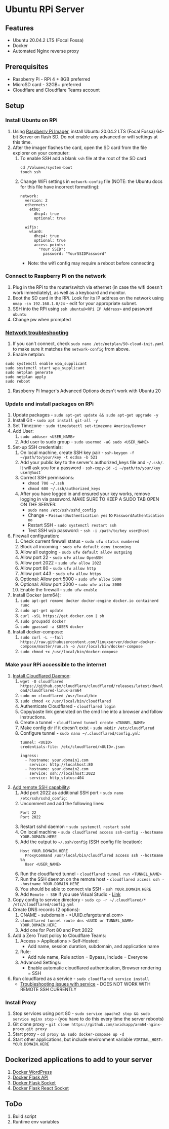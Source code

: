 # Ubuntu RPi Server

## Features
- Ubuntu 20.04.2 LTS (Focal Fossa)
- Docker
- Automated Nginx reverse proxy

## Prerequisites
- Raspberry Pi - RPi 4 + 8GB preferred
- MicroSD card - 32GB+ preferred
- Cloudflare and Cloudflare Teams account

## Setup

### Install Ubuntu on RPi
1. Using [Raspberry Pi Imager](https://ubuntu.com/tutorials/how-to-install-ubuntu-on-your-raspberry-pi#2-prepare-the-sd-card), install Ubuntu 20.04.2 LTS (Focal Fossa) 64-bit Server on flash SD. Do not enable any advanced or wifi settings at this time.
1. After the imager flashes the card, open the SD card from the file explorer on your computer:
    1. To enable SSH add a blank `ssh` file at the root of the SD card
        ```
        cd /Volumes/system-boot
        touch ssh
        ```
    1. Change WiFi settings in `network-config` file (NOTE: the Ubuntu docs for this file have incorrect formatting):
        ```
        network:
          version: 2
          ethernets:
            eth0:
              dhcp4: true
              optional: true

          wifis:
            wlan0:
              dhcp4: true
              optional: true
              access-points:
                "Your SSID":
                  password: "YourSSIDPassword"
        ```
          - Note: the wifi config may require a reboot before connecting

### Connect to Raspberry Pi on the network
1. Plug in the RPi to the router/switch via ethernet (in case the wifi doesn't work immediately), as well as a keyboard and monitor.
1. Boot the SD card in the RPi. Look for its IP address on the network using `nmap -sn 192.168.1.0/24` - edit for your appropriate subnet.
1. SSH into the RPi using `ssh ubuntu@<RPi IP Address>` and password `ubuntu`
1. Change pw when prompted

### [Network troubleshooting](https://askubuntu.com/questions/1324207/problem-with-wireless-networking-for-ubuntu-server-on-a-raspberry-pi-4/1324212#1324212)
1. If you can't connect, check `sudo nano /etc/netplan/50-cloud-init.yaml` to make sure it matches the `network-config` from above.
1. Enable netplan:
  ```
  sudo systemctl enable wpa_supplicant
  sudo systemctl start wpa_supplicant
  sudo netplan generate
  sudo netplan apply
  sudo reboot
  ```
1. Raspberry Pi Imager's Advanced Options doesn't work with Ubuntu 20

### Update and install packages on RPi
1. Update packages - `sudo apt-get update && sudo apt-get upgrade -y`
1. Install Git - `sudo apt install git-all -y`
1. Set Timezone - `sudo timedatectl set-timezone America/Denver`
1. Add User:
    1. `sudo adduser <USER_NAME>`
    1. Add user to sudo group - `sudo usermod -aG sudo <USER_NAME>`
1. Set-up SSH credentials:
    1. On local machine, create SSH key pair - `ssh-keygen -f ~/path/to/your/key -t ecdsa -b 521`
    1. Add your public key to the server's authorized_keys file and `~/.ssh/`. It will ask you for a password - `ssh-copy-id -i ~/path/to/your/key user@host`
    1. Correct SSH permissions:
        - `chmod 700 ~/.ssh`
        - `chmod 600 ~/.ssh/authorized_keys`
    1. After you have logged in and ensured your key works, remove logging in via password. MAKE SURE TO KEEP A SUDO TAB OPEN ON THE SERVER:
        - `sudo nano /etc/ssh/sshd_config`
        - Change - `PasswordAuthentication yes` to `PasswordAuthentication no`
        - Restart SSH - `sudo systemctl restart ssh`
        - Test SSH w/o password: - `ssh -i /path/to/key user@host`
1. Firewall configuration:
    1. Check current firewall status - `sudo ufw status numbered`
    1. Block all incoming - `sudo ufw default deny incoming`
    1. Allow all outgoing - `sudo ufw default allow outgoing`
    1. Allow port 22 - `sudo ufw allow OpenSSH`
    1. Allow port 2022 - `sudo ufw allow 2022`
    1. Allow port 80 - `sudo ufw allow http`
    1. Allow port 443 - `sudo ufw allow https`
    1. Optional: Allow port 5000 - `sudo ufw allow 5000`
    1. Optional: Allow port 3000 - `sudo ufw allow 3000`
    1. Enable the firewall - `sudo ufw enable`
1. Install Docker (arm64):
    1. `sudo apt-get remove docker docker-engine docker.io containerd runc`
    1. `sudo apt-get update`
    1. `curl -sSL https://get.docker.com | sh`
    1. `sudo groupadd docker`
    1. `sudo gpasswd -a $USER docker`
1. Install docker-compose:
    1. `sudo curl -L --fail https://raw.githubusercontent.com/linuxserver/docker-docker-compose/master/run.sh -o /usr/local/bin/docker-compose`
    1. `sudo chmod +x /usr/local/bin/docker-compose`

### Make your RPi accessible to the internet
1. [Install Cloudflared Daemon](https://dev.to/omarcloud20/a-free-cloudflare-tunnel-running-on-a-raspberry-pi-1jid):
    1. `wget -O cloudflared https://github.com/cloudflare/cloudflared/releases/latest/download/cloudflared-linux-arm64`
    1. `sudo mv cloudflared /usr/local/bin`
    1. `sudo chmod +x /usr/local/bin/cloudflared`
    1. Authenticate Cloudflared - `cloudflared login`
    1. Copy/paste link generated on the cmd line into a browser and follow instructions.
    1. Create a tunnel - `cloudflared tunnel create <TUNNEL_NAME>`
    1. Make config dir if it doesn't exist - `sudo mkdir /etc/cloudflared`
    1. Configure tunnel -  `sudo nano ~/.cloudflared/config.yml`:
        ```
        tunnel: <UUID>
        credentials-file: /etc/cloudflared/<UUID>.json

        ingress:
          - hostname: your.domain1.com
            service: http://localhost:80
          - hostname: your.domain2.com
            service: ssh://localhost:2022
          - service: http_status:404
        ```
1. [Add remote SSH capability](https://dev.to/blake/creating-securing-a-remote-dev-environment-3558):
    1. Add port 2022 as additional SSH port - `sudo nano /etc/ssh/sshd_config`:
    1. Uncomment and add the following lines:
        ```
        Port 22
        Port 2022
        ```
    1. Restart sshd daemon - `sudo systemctl restart sshd`
    1. On local machine - `sudo cloudflared access ssh-config --hostname YOUR.DOMAIN.HERE`
    1. Add the output to `~/.ssh/config` (SSH config file location):
        ```
        Host YOUR.DOMAIN.HERE
          ProxyCommand /usr/local/bin/cloudflared access ssh --hostname %h
          User <USER_NAME>
        ```
    1. Run the cloudflared tunnel - `cloudflared tunnel run <TUNNEL_NAME>`
    1. Run the SSH daemon on the remote host - `cloudflared access ssh --hostname YOUR.DOMAIN.HERE`
    1. You should be able to connect via SSH - `ssh YOUR.DOMAIN.HERE`
    1. Add `Remote - SSH` if you use Visual Studio - [Link](https://marketplace.visualstudio.com/items?itemName=ms-vscode-remote.remote-ssh)
1. Copy config to service directory - `sudo cp -r ~/.cloudflared/* /etc/cloudflared/config.yml`
1. Create DNS records (2 options):
    1. CNAME - subdomain - <UUID.cfargotunnel.com>
    1. `cloudflared tunnel route dns <UUID or TUNNEL_NAME> YOUR.DOMAIN.HERE`
    1. Add one for Port 80 and Port 2022
1. Add a Zero Trust policy to Cloudflare Teams:
    1. Access > Applications > Self-Hosted:
        - Add name, session duration, subdomain, and application name
    1. Rule:
        - Add rule name, Rule action = Bypass, Include = Everyone
    1. Advanced Settings:
        - Enable automatic cloudflared authentication, Browser rendering = SSH
1. Run cloudflared as a service - `sudo cloudflared service install`
    - [Troubleshooting issues with service](https://github.com/cloudflare/cloudflared/issues/251) - DOES NOT WORK WITH REMOTE SSH CURRENTLY

### Install Proxy
1. Stop services using port 80 - `sudo service apache2 stop && sudo service nginx stop` - (you have to do this every time the server reboots)
1. Git clone proxy - `git clone https://github.com/avidsapp/arm64-nginx-proxy.git proxy`
1. Start proxy - `cd proxy && sudo docker-compose up -d`
1. Start other applications, but include environment variable `VIRTUAL_HOST: YOUR.DOMAIN.HERE`

## Dockerized applications to add to your server
1. [Docker WordPress](https://github.com/avidsapp/docker-wordpress.git)
1. [Docker Flask API](https://github.com/avidsapp/docker-flask-api.git)
1. [Docker Flask Socket](https://github.com/avidsapp/docker-flask-react.git)
1. [Docker Flask React Socket](https://github.com/avidsapp/docker-flask-react-socket.git)

## ToDo
1. Build script
1. Runtime env variables
